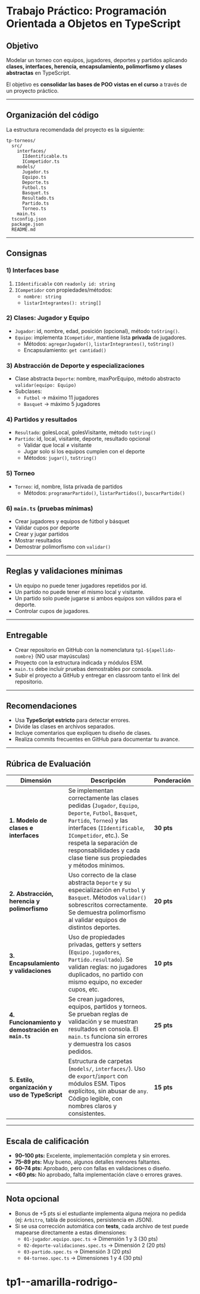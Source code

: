 # Trabajo Práctico: Programación Orientada a Objetos en TypeScript

## Objetivo
Modelar un torneo con equipos, jugadores, deportes y partidos aplicando **clases, interfaces, herencia, encapsulamiento, polimorfismo y clases abstractas** en TypeScript.

El objetivo es **consolidar las bases de POO vistas en el curso** a través de un proyecto práctico.

---

## Organización del código
La estructura recomendada del proyecto es la siguiente:

```
tp-torneos/
  src/
    interfaces/
      IIdentificable.ts
      ICompetidor.ts
    models/
      Jugador.ts
      Equipo.ts
      Deporte.ts
      Futbol.ts
      Basquet.ts
      Resultado.ts
      Partido.ts
      Torneo.ts
    main.ts
  tsconfig.json
  package.json
  README.md
```

---

## Consignas

### 1) Interfaces base
1. `IIdentificable` con `readonly id: string`
2. `ICompetidor` con propiedades/métodos:
   - `nombre: string`
   - `listarIntegrantes(): string[]`

### 2) Clases: Jugador y Equipo
- `Jugador`: id, nombre, edad, posición (opcional), método `toString()`.
- `Equipo`: implementa `ICompetidor`, mantiene lista **privada** de jugadores.
  - Métodos: `agregarJugador()`, `listarIntegrantes()`, `toString()`
  - Encapsulamiento: `get cantidad()`

### 3) Abstracción de Deporte y especializaciones
- Clase abstracta `Deporte`: nombre, maxPorEquipo, método abstracto `validar(equipo: Equipo)`
- Subclases:
  - `Futbol` → máximo 11 jugadores
  - `Basquet` → máximo 5 jugadores

### 4) Partidos y resultados
- `Resultado`: golesLocal, golesVisitante, método `toString()`
- `Partido`: id, local, visitante, deporte, resultado opcional
  - Validar que local ≠ visitante
  - Jugar solo si los equipos cumplen con el deporte
  - Métodos: `jugar()`, `toString()`

### 5) Torneo
- `Torneo`: id, nombre, lista privada de partidos
  - Métodos: `programarPartido()`, `listarPartidos()`, `buscarPartido()`

### 6) `main.ts` (pruebas mínimas)
- Crear jugadores y equipos de fútbol y básquet
- Validar cupos por deporte
- Crear y jugar partidos
- Mostrar resultados
- Demostrar polimorfismo con `validar()`

---

## Reglas y validaciones mínimas
- Un equipo no puede tener jugadores repetidos por id.
- Un partido no puede tener el mismo local y visitante.
- Un partido solo puede jugarse si ambos equipos son válidos para el deporte.
- Controlar cupos de jugadores.

---

## Entregable
- Crear repositorio en GitHub con la nomenclatura ```tp1-${apellido-nombre}``` (NO usar mayúsculas)
- Proyecto con la estructura indicada y módulos ESM.
- `main.ts` debe incluir pruebas demostrables por consola.
- Subir el proyecto a GitHub y entregar en classroom tanto el link del repositorio.

---

## Recomendaciones
- Usa **TypeScript estricto** para detectar errores.
- Divide las clases en archivos separados.
- Incluye comentarios que expliquen tu diseño de clases.
- Realiza commits frecuentes en GitHub para documentar tu avance.

---

## Rúbrica de Evaluación
| Dimensión | Descripción | Ponderación |
|-----------|-------------|-------------|
| **1. Modelo de clases e interfaces** | Se implementan correctamente las clases pedidas (`Jugador`, `Equipo`, `Deporte`, `Futbol`, `Basquet`, `Partido`, `Torneo`) y las interfaces (`IIdentificable`, `ICompetidor`, etc.). Se respeta la separación de responsabilidades y cada clase tiene sus propiedades y métodos mínimos. | **30 pts** |
| **2. Abstracción, herencia y polimorfismo** | Uso correcto de la clase abstracta `Deporte` y su especialización en `Futbol` y `Basquet`. Métodos `validar()` sobrescritos correctamente. Se demuestra polimorfismo al validar equipos de distintos deportes. | **20 pts** |
| **3. Encapsulamiento y validaciones** | Uso de propiedades privadas, getters y setters (`Equipo.jugadores`, `Partido.resultado`). Se validan reglas: no jugadores duplicados, no partido con mismo equipo, no exceder cupos, etc. | **10 pts** |
| **4. Funcionamiento y demostración en `main.ts`** | Se crean jugadores, equipos, partidos y torneos. Se prueban reglas de validación y se muestran resultados en consola. El `main.ts` funciona sin errores y demuestra los casos pedidos. | **25 pts** |
| **5. Estilo, organización y uso de TypeScript** | Estructura de carpetas (`models/`, `interfaces/`). Uso de `export`/`import` con módulos ESM. Tipos explícitos, sin abusar de `any`. Código legible, con nombres claros y consistentes. | **15 pts** |

---

## Escala de calificación

- **90–100 pts:** Excelente, implementación completa y sin errores.  
- **75–89 pts:** Muy bueno, algunos detalles menores faltantes.  
- **60–74 pts:** Aprobado, pero con fallas en validaciones o diseño.  
- **<60 pts:** No aprobado, falta implementación clave o errores graves.  

---

## Nota opcional
- Bonus de +5 pts si el estudiante implementa alguna mejora no pedida (ej: `Arbitro`, tabla de posiciones, persistencia en JSON).  
- Si se usa corrección automática con **tests**, cada archivo de test puede mapearse directamente a estas dimensiones:
  - `01-jugador.equipo.spec.ts` → Dimensión 1 y 3 (30 pts)  
  - `02-deporte-validaciones.spec.ts` → Dimensión 2 (20 pts)  
  - `03-partido.spec.ts` → Dimensión 3 (20 pts)  
  - `04-torneo.spec.ts` → Dimensiones 1 y 4 (30 pts)  
# tp1--amarilla-rodrigo-
